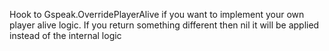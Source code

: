Hook to Gspeak.OverridePlayerAlive if you want to implement your own player alive logic. If you return something different then nil it will be applied instead of the internal logic